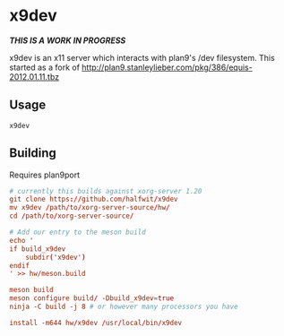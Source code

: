 # x9dev

__*THIS IS A WORK IN PROGRESS*__

x9dev is an x11 server which interacts with plan9's /dev filesystem.
This started as a fork of http://plan9.stanleylieber.com/pkg/386/equis-2012.01.11.tbz

## Usage

`x9dev`

## Building

Requires plan9port

```rc
# currently this builds against xorg-server 1.20
git clone https://github.com/halfwit/x9dev
mv x9dev /path/to/xorg-server-source/hw/
cd /path/to/xorg-server-source/

# Add our entry to the meson build
echo '
if build_x9dev
    subdir('x9dev')
endif
' >> hw/meson.build

meson build
meson configure build/ -Dbuild_x9dev=true
ninja -C build -j 8 # or however many processors you have

install -m644 hw/x9dev /usr/local/bin/x9dev
```
